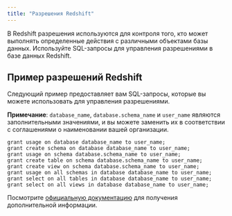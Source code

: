 ```yaml
---
title: "Разрешения Redshift"
---
```


В Redshift разрешения используются для контроля того, кто может выполнять определенные действия с различными объектами базы данных. Используйте SQL-запросы для управления разрешениями в базе данных Redshift.

## Пример разрешений Redshift

Следующий пример предоставляет вам SQL-запросы, которые вы можете использовать для управления разрешениями.

**Примечание**: `database_name`, `database.schema_name` и `user_name` являются заполнительными значениями, и вы можете заменить их в соответствии с соглашениями о наименовании вашей организации.

```
grant usage on database database_name to user_name;
grant create schema on database database_name to user_name;
grant usage on schema database.schema_name to user_name;
grant create table on schema database.schema_name to user_name;
grant create view on schema database.schema_name to user_name;
grant usage on all schemas in database database_name to user_name;
grant select on all tables in database database_name to user_name;
grant select on all views in database database_name to user_name;
```

Посмотрите [официальную документацию](https://docs.aws.amazon.com/redshift/latest/dg/r_GRANT.html) для получения дополнительной информации.